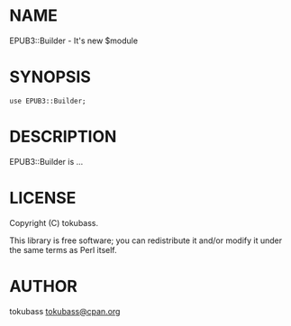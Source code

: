 # NAME

EPUB3::Builder - It's new $module

# SYNOPSIS

    use EPUB3::Builder;

# DESCRIPTION

EPUB3::Builder is ...

# LICENSE

Copyright (C) tokubass.

This library is free software; you can redistribute it and/or modify
it under the same terms as Perl itself.

# AUTHOR

tokubass <tokubass@cpan.org>
